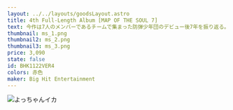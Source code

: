 ```yaml
---
layout: ../../layouts/goodsLayout.astro
title: 4th Full-Length Album [MAP OF THE SOUL 7]
text: 今作は7人のメンバーであるチームで集まった防弾少年団のデビュー後7年を振り返る。グローバルスーパースタートして耐えなければならない負担感と恐怖という特別な試練もあったが、その試練の傷さえ自分の本当の姿の一つであることを知った彼らはすべてを受け入れ、ついに「完全な私」を見つけた自分たちの話を伝えようとしている。
thumbnail: ms_1.png
thumbnail2: ms_2.png
thumbnail3: ms_3.png
price: 3,090
state: false
id: BHK1122VER4
colors: 赤色
maker: Big Hit Entertainment
---
```


![よっちゃんイカ](/images/yochan01.jpg)
